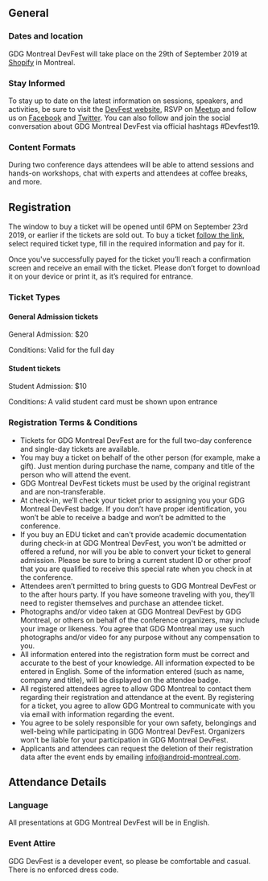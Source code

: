 ## General

### Dates and location

GDG Montreal DevFest will take place on the 29th of September 2019 at [Shopify]( https://goo.gl/Zwi76g) in Montreal.

### Stay Informed

To stay up to date on the latest information on sessions, speakers, and activities, be sure to visit the [DevFest website](https://gdgmontreal.com/), RSVP on [Meetup](https://www.meetup.com/GDG-Montreal/events/263839326/) and follow us on [Facebook](https://www.facebook.com/AndroidMontreal) and [Twitter](https://twitter.com/@gdgmontreal). You can also follow and join the social conversation about GDG Montreal DevFest via official hashtags #Devfest19.

### Content Formats

During two conference days attendees will be able to attend sessions and hands-on workshops, chat with experts and attendees at coffee breaks, and more.

  
## Registration

The window to buy a ticket will be opened until 6PM on September 23rd 2019, or earlier if the tickets are sold out. To buy a ticket [follow the link](https://www.eventbrite.ca/e/devfest-2019-tickets-68397660243), select required ticket type, fill in the required information and pay for it.

Once you've successfully payed for the ticket you’ll reach a confirmation screen and receive an email with the ticket. Please don’t forget to download it on your device or print it, as it’s required for entrance.

### Ticket Types

#### **General Admission tickets**

General Admission: $20

Conditions: Valid for the full day

#### **Student tickets**

Student Admission: $10

Conditions: A valid student card must be shown upon entrance

### Registration Terms & Conditions

- Tickets for GDG Montreal DevFest are for the full two-day conference and single-day tickets are available. 
- You may buy a ticket on behalf of the other person (for example, make a gift). Just mention during purchase the name, company and title of the person who will attend the event. 
- GDG Montreal DevFest tickets must be used by the original registrant and are non-transferable.  
- At check-in, we’ll check your ticket prior to assigning you your GDG Montreal DevFest badge. If you don’t have proper identification, you won’t be able to receive a badge and won’t be admitted to the conference. 
- If you buy an EDU ticket and can't provide academic documentation during check-in at GDG Montreal DevFest, you won't be admitted or offered a refund, nor will you be able to convert your ticket to general admission. Please be sure to bring a current student ID or other proof that you are qualified to receive this special rate when you check in at the conference. 
- Attendees aren’t permitted to bring guests to GDG Montreal DevFest or to the after hours party. If you have someone traveling with you, they’ll need to register themselves and purchase an attendee ticket. 
- Photographs and/or video taken at GDG Montreal DevFest by GDG Montreal, or others on behalf of the conference organizers, may include your image or likeness. You agree that GDG Montreal may use such photographs and/or video for any purpose without any compensation to you. 
- All information entered into the registration form must be correct and accurate to the best of your knowledge. All information expected to be entered in English. Some of the information entered (such as name, company and title), will be displayed on the attendee badge.  
- All registered attendees agree to allow GDG Montreal to contact them regarding their registration and attendance at the event. By registering for a ticket, you agree to allow GDG Montreal to communicate with you via email with information regarding the event. 
- You agree to be solely responsible for your own safety, belongings and well-being while participating in GDG Montreal DevFest. Organizers won't be liable for your participation in GDG Montreal DevFest. 
- Applicants and attendees can request the deletion of their registration data after the event ends by emailing [info@android-montreal.com](mailto:info@android-montreal.com). 
  

## Attendance Details

### Language

All presentations at GDG Montreal DevFest will be in English.

### Event Attire

GDG DevFest is a developer event, so please be comfortable and casual. There is no enforced dress code.
